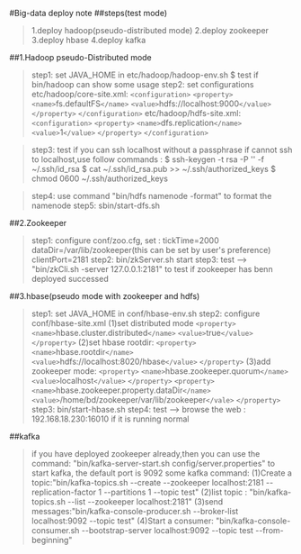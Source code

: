 #Big-data deploy note
##steps(test mode)
>1.deploy hadoop(pseudo-distributed mode)
>2.deploy zookeeper
>3.deploy hbase
>4.deploy kafka

##1.Hadoop pseudo-Distributed mode
> step1: set JAVA_HOME in etc/hadoop/hadoop-env.sh $ test if bin/hadoop can show some usage
> step2: set configurations
> etc/hadoop/core-site.xml:
`<configuration>`
    `<property>`
        `<name>`fs.defaultFS`</name>`
        `<value>`hdfs://localhost:9000`</value>`
    `</property>`
`</configuration>`
>etc/hadoop/hdfs-site.xml:
`<configuration>`
    `<property>`
        `<name>`dfs.replication`</name>`
        `<value>`1`</value>`
    `</property>`
`</configuration>`

>step3: test if you can ssh localhost without a passphrase
> if cannot ssh to localhost,use follow commands :
> $ ssh-keygen -t rsa -P '' -f ~/.ssh/id_rsa
  $ cat ~/.ssh/id_rsa.pub >> ~/.ssh/authorized_keys
  $ chmod 0600 ~/.ssh/authorized_keys

>step4: use command "bin/hdfs namenode -format" to format the namenode
>step5: sbin/start-dfs.sh

##2.Zookeeper
>step1:  configure conf/zoo.cfg, set :
>tickTime=2000
dataDir=/var/lib/zookeeper(this can be set by user's preference)
clientPort=2181
>step2: bin/zkServer.sh start
>step3: test --> "bin/zkCli.sh -server 127.0.0.1:2181" to test if zookeeper has benn deployed successed

##3.hbase(pseudo mode with zookeeper and hdfs)
>step1: set JAVA_HOME in conf/hbase-env.sh
>step2: configure conf/hbase-site.xml
>(1)set distributed mode
    `<property>`
      `<name>`hbase.cluster.distributed`</name>`
      `<value>`true`</value>`
    `</property>`
>(2)set hbase rootdir:
`<property>`
  `<name>`hbase.rootdir`</name>`
  `<value>`hdfs://localhost:8020/hbase`</value>`
`</property>`
>(3)add zookeeper mode:
`<property>`
  `<name>`hbase.zookeeper.quorum`</name>`
  `<value>`localhost`</value>`
`</property>`
`<property>`
  `<name>`hbase.zookeeper.property.dataDir`</name>`
  `<value>`/home/bd/zookeeper/var/lib/zookeeper`</vale>`
`</property>`
>step3: bin/start-hbase.sh
>step4: test --> browse the web : 192.168.18.230:16010 if it is running normal

##kafka
>if you have deployed zookeeper already,then you can use the command:
>"bin/kafka-server-start.sh config/server.properties" to start kafka, the default port is 9092
>some kafka command:
>(1)Create a topic:"bin/kafka-topics.sh --create --zookeeper localhost:2181 --replication-factor 1 --partitions 1 --topic test"
>(2)list topic : "bin/kafka-topics.sh --list --zookeeper localhost:2181"
>(3)send messages:"bin/kafka-console-producer.sh --broker-list localhost:9092 --topic test"
>(4)Start a consumer: "bin/kafka-console-consumer.sh --bootstrap-server localhost:9092 --topic test --from-beginning"
